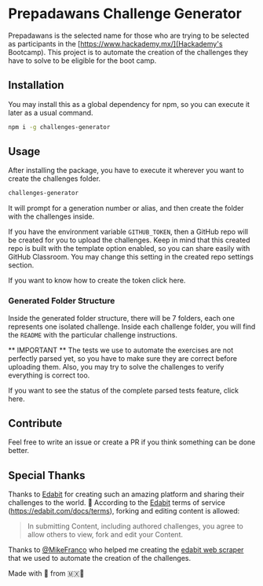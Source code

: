 # Prepadawans Challenge Generator

Prepadawans is the selected name for those who are trying to be selected as participants in the [https://www.hackademy.mx/](Hackademy's Bootcamp).
This project is to automate the creation of the challenges they have to solve to be eligible for the boot camp.

## Installation

You may install this as a global dependency for npm, so you can execute it later as a usual command.

```bash
npm i -g challenges-generator
```

## Usage
After installing the package, you have to execute it wherever you want to create the challenges folder.

```bash
challenges-generator
```

It will prompt for a generation number or alias, and then create the folder with the challenges inside. 

If you have the environment variable `GITHUB_TOKEN`, then a GitHub repo will be created for you to upload the challenges. Keep in mind that this created repo is built with the template option enabled, so you can share easily with GitHub Classroom. You may change this setting in the created repo settings section.

If you want to know how to create the token click here.

### Generated Folder Structure
Inside the generated folder structure, there will be 7 folders, each one represents one isolated challenge. Inside each challenge folder, you will find the `README` with the particular challenge instructions.

** IMPORTANT ** The tests we use to automate the exercises are not perfectly parsed yet, so you have to make sure they are correct before uploading them. Also, you may try to solve the challenges to verify everything is correct too.

If you want to see the status of the complete parsed tests feature, click here.

## Contribute
Feel free to write an issue or create a PR if you think something can be done better.

## Special Thanks
Thanks to [Edabit](https://edabit.com/) for creating such an amazing platform and sharing their challenges to the world. :tada:
According to the [Edabit](https://edabit.com/) terms of service (https://edabit.com/docs/terms), forking and editing content is allowed:
> In submitting Content, including authored challenges, you agree to allow others to view, fork and edit your Content.

Thanks to [@MikeFranco](https://github.com/MikeFranco) who helped me creating the [edabit web scraper](https://github.com/roeeyn/EdabitScraper) that we used to automate the creation of the challenges.


Made with 💙 from 🇲🇽🌮
